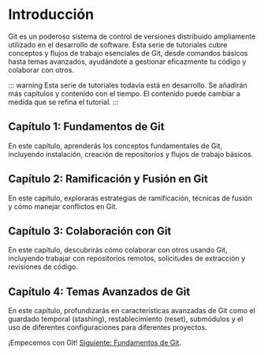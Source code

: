 # Introducción

Git es un poderoso sistema de control de versiones distribuido ampliamente utilizado en el desarrollo de software. Esta serie de tutoriales cubre conceptos y flujos de trabajo esenciales de Git, desde comandos básicos hasta temas avanzados, ayudándote a gestionar eficazmente tu código y colaborar con otros.

::: warning
Esta serie de tutoriales todavía está en desarrollo. Se añadirán más capítulos y contenido con el tiempo. El contenido puede cambiar a medida que se refina el tutorial.
:::

## Capítulo 1: Fundamentos de Git

En este capítulo, aprenderás los conceptos fundamentales de Git, incluyendo instalación, creación de repositorios y flujos de trabajo básicos.

## Capítulo 2: Ramificación y Fusión en Git

En este capítulo, explorarás estrategias de ramificación, técnicas de fusión y cómo manejar conflictos en Git.

## Capítulo 3: Colaboración con Git

En este capítulo, descubrirás cómo colaborar con otros usando Git, incluyendo trabajar con repositorios remotos, solicitudes de extracción y revisiones de código.

## Capítulo 4: Temas Avanzados de Git

En este capítulo, profundizarás en características avanzadas de Git como el guardado temporal (stashing), restablecimiento (reset), submódulos y el uso de diferentes configuraciones para diferentes proyectos.

¡Empecemos con Git! [Siguiente: Fundamentos de Git](./understanding-git-basics-and-terminology.html).
